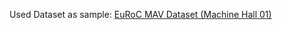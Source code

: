 Used Dataset as sample: [EuRoC MAV Dataset (Machine Hall 01)](https://projects.asl.ethz.ch/datasets/doku.php?id=kmavvisualinertialdatasets)